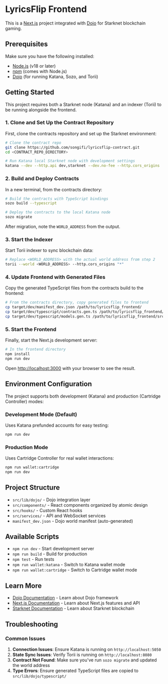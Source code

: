 # LyricsFlip Frontend

This is a [Next.js](https://nextjs.org) project integrated with [Dojo](https://book.dojoengine.org/) for Starknet blockchain gaming.

## Prerequisites

Make sure you have the following installed:
- [Node.js](https://nodejs.org/) (v18 or later)
- [npm](https://www.npmjs.com/) (comes with Node.js)
- [Dojo](https://book.dojoengine.org/getting-started/installation.html) (for running Katana, Sozo, and Torii)

## Getting Started

This project requires both a Starknet node (Katana) and an indexer (Torii) to be running alongside the frontend.

### 1. Clone and Set Up the Contract Repository

First, clone the contracts repository and set up the Starknet environment:

```bash
# Clone the contract repo
git clone https://github.com/songifi/lyricsflip-contract.git
cd <CONTRACT_REPO_DIRECTORY>

# Run Katana local Starknet node with development settings
katana --dev --http.api dev,starknet --dev.no-fee --http.cors_origins '*'
```

### 2. Build and Deploy Contracts

In a new terminal, from the contracts directory:

```bash
# Build the contracts with TypeScript bindings
sozo build --typescript

# Deploy the contracts to the local Katana node
sozo migrate
```

After migration, note the `WORLD_ADDRESS` from the output.

### 3. Start the Indexer

Start Torii indexer to sync blockchain data:

```bash
# Replace <WORLD_ADDRESS> with the actual world address from step 2
torii --world <WORLD_ADDRESS> --http.cors_origins "*"
```

### 4. Update Frontend with Generated Files

Copy the generated TypeScript files from the contracts build to the frontend:

```bash
# From the contracts directory, copy generated files to frontend
cp target/dev/manifest_dev.json /path/to/lyricsflip_frontend/
cp target/dev/typescript/contracts.gen.ts /path/to/lyricsflip_frontend/src/lib/dojo/typescript/
cp target/dev/typescript/models.gen.ts /path/to/lyricsflip_frontend/src/lib/dojo/typescript/
```

### 5. Start the Frontend

Finally, start the Next.js development server:

```bash
# In the frontend directory
npm install
npm run dev
```

Open [http://localhost:3000](http://localhost:3000) with your browser to see the result.

## Environment Configuration

The project supports both development (Katana) and production (Cartridge Controller) modes:

### Development Mode (Default)
Uses Katana prefunded accounts for easy testing:

```bash
npm run dev
```

### Production Mode  
Uses Cartridge Controller for real wallet interactions:

```bash
npm run wallet:cartridge
npm run dev
```

## Project Structure

- `src/lib/dojo/` - Dojo integration layer
- `src/components/` - React components organized by atomic design
- `src/hooks/` - Custom React hooks
- `src/services/` - API and WebSocket services
- `manifest_dev.json` - Dojo world manifest (auto-generated)

## Available Scripts

- `npm run dev` - Start development server
- `npm run build` - Build for production
- `npm test` - Run tests
- `npm run wallet:katana` - Switch to Katana wallet mode
- `npm run wallet:cartridge` - Switch to Cartridge wallet mode

## Learn More

- [Dojo Documentation](https://book.dojoengine.org/) - Learn about Dojo framework
- [Next.js Documentation](https://nextjs.org/docs) - Learn about Next.js features and API
- [Starknet Documentation](https://docs.starknet.io/) - Learn about Starknet blockchain

## Troubleshooting

### Common Issues

1. **Connection Issues**: Ensure Katana is running on `http://localhost:5050`
2. **State Sync Issues**: Verify Torii is running on `http://localhost:8080`  
3. **Contract Not Found**: Make sure you've run `sozo migrate` and updated the world address
4. **Type Errors**: Ensure generated TypeScript files are copied to `src/lib/dojo/typescript/`
